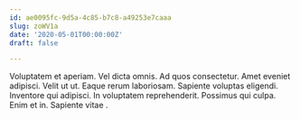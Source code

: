 ```yaml
---
id: ae0095fc-9d5a-4c85-b7c8-a49253e7caaa
slug: zoWV1a
date: '2020-05-01T00:00:00Z'
draft: false

---
```


Voluptatem et aperiam. Vel dicta omnis. Ad quos consectetur. Amet eveniet adipisci. Velit ut ut. Eaque rerum laboriosam. Sapiente voluptas eligendi. Inventore qui adipisci. In voluptatem reprehenderit. Possimus qui culpa. Enim et in. Sapiente vitae .
